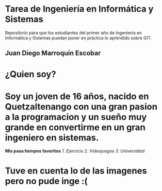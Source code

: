# Tarea de Ingeniería en Informática y Sistemas
 Repositorio para que los estudiantes del primer año de Ingeniería en Informática y Sistemas puedan poner en práctica lo aprendido sobre GIT.

## Juan Diego Marroquín Escobar
# ¿Quien soy?
# Soy un joven de 16 años, nacido en Quetzaltenango con una gran pasion a la programacion y un sueño muy grande en convertirme en un gran ingeniero en sistemas.
**Mis pasa tiempos favoritos**
*1. Ejercicio*
*2. Videojuegos*
*3. Universidad*
# Tuve en cuenta lo de las imagenes pero no pude inge :(
